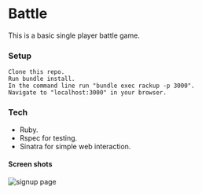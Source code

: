 # Battle
This is a basic single player battle game.

### Setup
```
Clone this repo.
Run bundle install.
In the command line run "bundle exec rackup -p 3000".
Navigate to "localhost:3000" in your browser.
```

### Tech
* Ruby.
* Rspec for testing.
* Sinatra for simple web interaction.


#### Screen shots
![signup page](https://www.imageupload.co.uk/images/2017/06/13/ScreenShot2017-06-13at09.54.07.png)
